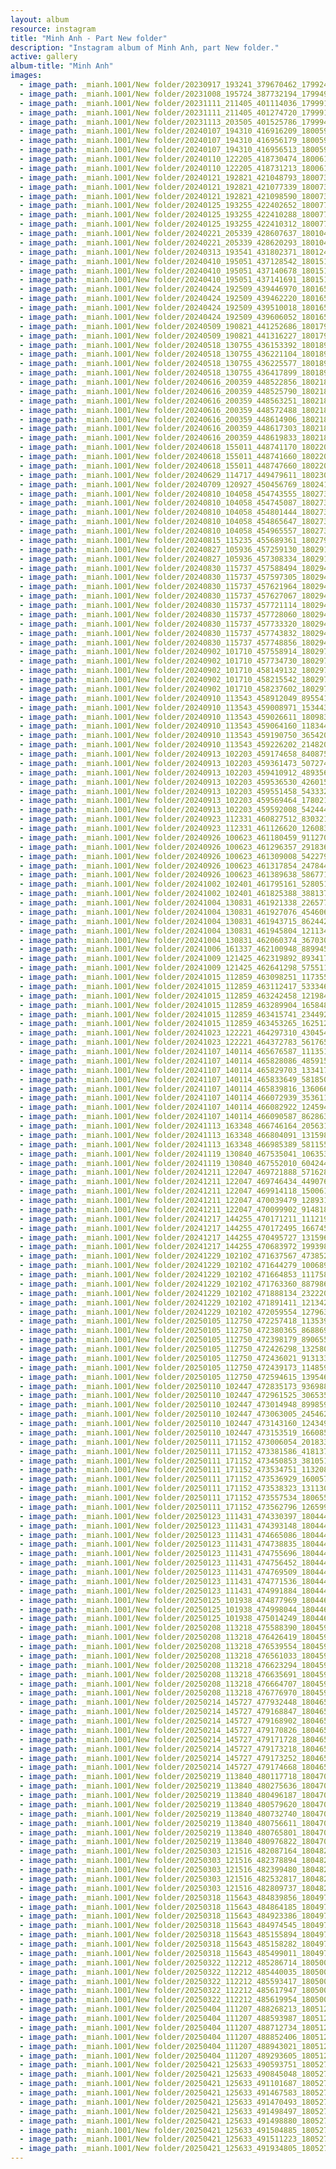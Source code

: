 ```yaml
---
layout: album
resource: instagram
title: "Minh Anh - Part New folder"
description: "Instagram album of Minh Anh, part New folder."
active: gallery
album-title: "Minh Anh"
images:
  - image_path: _mianh.1001/New folder/20230917_193241_379670462_17992423343214000_28079941155144246_n.jpg
  - image_path: _mianh.1001/New folder/20231008_195724_387732194_17994952838214000_7050907774019031861_n.jpg
  - image_path: _mianh.1001/New folder/20231111_211405_401114036_17999180075214000_2385400951374886187_n.jpg
  - image_path: _mianh.1001/New folder/20231111_211405_401274720_17999180066214000_8094184203962385657_n.jpg
  - image_path: _mianh.1001/New folder/20231113_203505_401525786_17999469611214000_195468040514348031_n.jpg
  - image_path: _mianh.1001/New folder/20240107_194310_416916209_18005920364214000_4865527038397256605_n.jpg
  - image_path: _mianh.1001/New folder/20240107_194310_416956179_18005920382214000_6312568853924943393_n.jpg
  - image_path: _mianh.1001/New folder/20240107_194310_416956513_18005920373214000_7089930199497719858_n.jpg
  - image_path: _mianh.1001/New folder/20240110_122205_418730474_18006196547214000_7806618647887843959_n.jpg
  - image_path: _mianh.1001/New folder/20240110_122205_418731213_18006196556214000_5460214878088758854_n.jpg
  - image_path: _mianh.1001/New folder/20240121_192821_421048793_18007388882214000_3643057261322253011_n.jpg
  - image_path: _mianh.1001/New folder/20240121_192821_421077339_18007388873214000_8181878170321502750_n.jpg
  - image_path: _mianh.1001/New folder/20240121_192821_421098590_18007388861214000_8487957777892005040_n.jpg
  - image_path: _mianh.1001/New folder/20240125_193255_422402652_18007793141214000_5086083796878250606_n.jpg
  - image_path: _mianh.1001/New folder/20240125_193255_422410288_18007793159214000_6198341270475042601_n.jpg
  - image_path: _mianh.1001/New folder/20240125_193255_422410312_18007793150214000_2471487875541956766_n.jpg
  - image_path: _mianh.1001/New folder/20240221_205339_428607637_18010448615214000_6508431753233481957_n.jpg
  - image_path: _mianh.1001/New folder/20240221_205339_428620293_18010448624214000_2886849156672514690_n.jpg
  - image_path: _mianh.1001/New folder/20240313_193541_431802371_18012440945214000_916787992502871451_n.jpg
  - image_path: _mianh.1001/New folder/20240410_195051_437128542_18015147452214000_1303316077053773202_n.jpg
  - image_path: _mianh.1001/New folder/20240410_195051_437140678_18015147443214000_8187325216337285051_n.jpg
  - image_path: _mianh.1001/New folder/20240410_195051_437141691_18015147434214000_2374716187540067892_n.jpg
  - image_path: _mianh.1001/New folder/20240424_192509_439446970_18016508048214000_7238972883032606478_n.jpg
  - image_path: _mianh.1001/New folder/20240424_192509_439462220_18016508069214000_3039368431334600384_n.jpg
  - image_path: _mianh.1001/New folder/20240424_192509_439510018_18016508060214000_5459282568680057910_n.jpg
  - image_path: _mianh.1001/New folder/20240424_192509_439606052_18016508039214000_915335235762046839_n.jpg
  - image_path: _mianh.1001/New folder/20240509_190821_441252686_18017964401214000_9111553808486533063_n.jpg
  - image_path: _mianh.1001/New folder/20240509_190821_441316227_18017964410214000_829124237080259236_n.jpg
  - image_path: _mianh.1001/New folder/20240518_130755_436153392_18018909842214000_1824812311012303609_n.jpg
  - image_path: _mianh.1001/New folder/20240518_130755_436221104_18018909815214000_3331847894287846883_n.jpg
  - image_path: _mianh.1001/New folder/20240518_130755_436225577_18018909833214000_9191602095651197136_n.jpg
  - image_path: _mianh.1001/New folder/20240518_130755_436417899_18018909824214000_651894987258247495_n.jpg
  - image_path: _mianh.1001/New folder/20240616_200359_448522856_18021820415214000_6242485433285006335_n.jpg
  - image_path: _mianh.1001/New folder/20240616_200359_448525790_18021820388214000_7647744870010936227_n.jpg
  - image_path: _mianh.1001/New folder/20240616_200359_448563251_18021820355214000_7129932216121700284_n.jpg
  - image_path: _mianh.1001/New folder/20240616_200359_448572488_18021820364214000_1007437672911443389_n.jpg
  - image_path: _mianh.1001/New folder/20240616_200359_448614906_18021820397214000_3410515384418116793_n.jpg
  - image_path: _mianh.1001/New folder/20240616_200359_448617303_18021820376214000_2965234433297867037_n.jpg
  - image_path: _mianh.1001/New folder/20240616_200359_448619833_18021820406214000_8341395547350297940_n.jpg
  - image_path: _mianh.1001/New folder/20240618_155011_448741170_18022005749214000_7500198491859483922_n.jpg
  - image_path: _mianh.1001/New folder/20240618_155011_448741660_18022005767214000_3293848056488395877_n.jpg
  - image_path: _mianh.1001/New folder/20240618_155011_448747660_18022005758214000_3913093853211871824_n.jpg
  - image_path: _mianh.1001/New folder/20240629_114717_449479611_18023095724214000_1895871315468822518_n.jpg
  - image_path: _mianh.1001/New folder/20240709_120927_450456769_18024127988214000_5255188841680743917_n.jpg
  - image_path: _mianh.1001/New folder/20240810_104058_454743555_18027397334214000_6659152341871136886_n.jpg
  - image_path: _mianh.1001/New folder/20240810_104058_454745087_18027397343214000_6148446127620427933_n.jpg
  - image_path: _mianh.1001/New folder/20240810_104058_454801444_18027397319214000_4021476939547322148_n.jpg
  - image_path: _mianh.1001/New folder/20240810_104058_454865647_18027397301214000_683967621191985264_n.jpg
  - image_path: _mianh.1001/New folder/20240810_104058_454965557_18027397310214000_6714473695697238952_n.jpg
  - image_path: _mianh.1001/New folder/20240815_115235_455689361_18027916541214000_2284109923217549235_n.jpg
  - image_path: _mianh.1001/New folder/20240827_105936_457259130_18029155490214000_2400990237765065471_n.jpg
  - image_path: _mianh.1001/New folder/20240827_105936_457308334_18029155472214000_8990876160578076525_n.jpg
  - image_path: _mianh.1001/New folder/20240830_115737_457588494_18029462117214000_7172607435377198612_n.jpg
  - image_path: _mianh.1001/New folder/20240830_115737_457597305_18029462171214000_5163968558832746429_n.jpg
  - image_path: _mianh.1001/New folder/20240830_115737_457621964_18029462144214000_4231003592943966503_n.jpg
  - image_path: _mianh.1001/New folder/20240830_115737_457627067_18029462153214000_7445974513358503826_n.jpg
  - image_path: _mianh.1001/New folder/20240830_115737_457721114_18029462090214000_3941073943561727120_n.jpg
  - image_path: _mianh.1001/New folder/20240830_115737_457728060_18029462126214000_2129154382281500906_n.jpg
  - image_path: _mianh.1001/New folder/20240830_115737_457733320_18029462099214000_7511311495106153543_n.jpg
  - image_path: _mianh.1001/New folder/20240830_115737_457743832_18029462135214000_6477900426024214077_n.jpg
  - image_path: _mianh.1001/New folder/20240830_115737_457748856_18029462162214000_8027447072325614901_n.jpg
  - image_path: _mianh.1001/New folder/20240902_101710_457558914_18029777822214000_5820415948154828528_n.jpg
  - image_path: _mianh.1001/New folder/20240902_101710_457734730_18029777786214000_431165101233538588_n.jpg
  - image_path: _mianh.1001/New folder/20240902_101710_458149132_18029777795214000_7314273111968454616_n.jpg
  - image_path: _mianh.1001/New folder/20240902_101710_458215542_18029777804214000_206770667361597943_n.jpg
  - image_path: _mianh.1001/New folder/20240902_101710_458237602_18029777813214000_1968746105760356860_n.jpg
  - image_path: _mianh.1001/New folder/20240910_113543_458912049_895541592623602_4535668605591098561_n.jpg
  - image_path: _mianh.1001/New folder/20240910_113543_459008971_1534437167278748_8329603583907115388_n.jpg
  - image_path: _mianh.1001/New folder/20240910_113543_459026611_1809832693089708_2269940601560742248_n.jpg
  - image_path: _mianh.1001/New folder/20240910_113543_459064160_1183447166294309_2287031425200558883_n.jpg
  - image_path: _mianh.1001/New folder/20240910_113543_459190750_3654201421499582_4073357309733810362_n.jpg
  - image_path: _mianh.1001/New folder/20240910_113543_459226202_2148208992246950_5326426033705873439_n.jpg
  - image_path: _mianh.1001/New folder/20240913_102203_459174658_840875551577098_262438347368334883_n.jpg
  - image_path: _mianh.1001/New folder/20240913_102203_459361473_507274308615898_5958140351051327250_n.jpg
  - image_path: _mianh.1001/New folder/20240913_102203_459410912_489356897193491_1346548975276548645_n.jpg
  - image_path: _mianh.1001/New folder/20240913_102203_459536530_426015903827702_8610717751949975336_n.jpg
  - image_path: _mianh.1001/New folder/20240913_102203_459551458_543332168350783_8101161922682763030_n.jpg
  - image_path: _mianh.1001/New folder/20240913_102203_459569464_1780216652384761_8156470029815857281_n.jpg
  - image_path: _mianh.1001/New folder/20240913_102203_459592008_542444625109648_1966273687011735296_n.jpg
  - image_path: _mianh.1001/New folder/20240923_112331_460827512_830321648964468_4826685461143078438_n.jpg
  - image_path: _mianh.1001/New folder/20240923_112331_461126620_1260839428602493_2216195204975318128_n.jpg
  - image_path: _mianh.1001/New folder/20240926_100623_461180459_911270194384401_4221445906565469318_n.jpg
  - image_path: _mianh.1001/New folder/20240926_100623_461296357_2918364211648633_3723613572960532119_n.jpg
  - image_path: _mianh.1001/New folder/20240926_100623_461309008_542279538259781_8712005477050778071_n.jpg
  - image_path: _mianh.1001/New folder/20240926_100623_461317854_2478441429027855_357082891115339092_n.jpg
  - image_path: _mianh.1001/New folder/20240926_100623_461389638_586771264294628_2209037150355083637_n.jpg
  - image_path: _mianh.1001/New folder/20241002_102401_461795161_528051533319092_7578468302779431259_n.jpg
  - image_path: _mianh.1001/New folder/20241002_102401_461825388_3881372682139019_3102142105709893496_n.jpg
  - image_path: _mianh.1001/New folder/20241004_130831_461921338_2265774413793260_5022849943905288066_n.jpg
  - image_path: _mianh.1001/New folder/20241004_130831_461927076_454606247584953_3626045729848339217_n.jpg
  - image_path: _mianh.1001/New folder/20241004_130831_461943715_862442906025704_3721979881299822056_n.jpg
  - image_path: _mianh.1001/New folder/20241004_130831_461945804_1211341320123602_5281982553929261588_n.jpg
  - image_path: _mianh.1001/New folder/20241004_130831_462060374_3670306613230570_1012100779387088332_n.jpg
  - image_path: _mianh.1001/New folder/20241006_161337_462100948_889945015997198_680343029019421694_n.jpg
  - image_path: _mianh.1001/New folder/20241009_121425_462319892_893417542324829_7936749845243702163_n.jpg
  - image_path: _mianh.1001/New folder/20241009_121425_462641298_575511904815980_156888471181857221_n.jpg
  - image_path: _mianh.1001/New folder/20241015_112859_463098251_1173555490406256_4142171942650415373_n.jpg
  - image_path: _mianh.1001/New folder/20241015_112859_463112417_533346756112569_1552405529354840270_n.jpg
  - image_path: _mianh.1001/New folder/20241015_112859_463242458_1219841412676566_3873764387592646883_n.jpg
  - image_path: _mianh.1001/New folder/20241015_112859_463289904_1658489468054740_6295061666367741262_n.jpg
  - image_path: _mianh.1001/New folder/20241015_112859_463415741_2344929212524789_4940392290619931993_n.jpg
  - image_path: _mianh.1001/New folder/20241015_112859_463453265_1625122214772155_7007214447181226673_n.jpg
  - image_path: _mianh.1001/New folder/20241023_122221_464297310_430454693094093_2572898444744648133_n.jpg
  - image_path: _mianh.1001/New folder/20241023_122221_464372783_561765859857259_5060909430753928685_n.jpg
  - image_path: _mianh.1001/New folder/20241107_140114_465676587_1113510476835567_5201586204750484136_n.jpg
  - image_path: _mianh.1001/New folder/20241107_140114_465828086_485915731159034_5186705241243549904_n.jpg
  - image_path: _mianh.1001/New folder/20241107_140114_465829703_1334179227548332_7332461314184716977_n.jpg
  - image_path: _mianh.1001/New folder/20241107_140114_465833649_581850227686279_8084696367823053779_n.jpg
  - image_path: _mianh.1001/New folder/20241107_140114_465839816_1360667378319979_7692258442809532072_n.jpg
  - image_path: _mianh.1001/New folder/20241107_140114_466072939_3536110340019584_3187402226262019901_n.jpg
  - image_path: _mianh.1001/New folder/20241107_140114_466082922_1245941336545252_2776209373655084550_n.jpg
  - image_path: _mianh.1001/New folder/20241107_140114_466090587_862863719357661_4219419661323178591_n.jpg
  - image_path: _mianh.1001/New folder/20241113_163348_466746164_2056316148158977_4305251632397323085_n.jpg
  - image_path: _mianh.1001/New folder/20241113_163348_466804091_1315987066493951_4519467909728448704_n.jpg
  - image_path: _mianh.1001/New folder/20241113_163348_466985389_581155194477685_1092633228690801588_n.jpg
  - image_path: _mianh.1001/New folder/20241119_130840_467535041_1063533775249933_824099804360549036_n.jpg
  - image_path: _mianh.1001/New folder/20241119_130840_467552010_604244488842734_6858445489520003246_n.jpg
  - image_path: _mianh.1001/New folder/20241211_122047_469721888_571628632143457_2847396822289410857_n.jpg
  - image_path: _mianh.1001/New folder/20241211_122047_469746434_449076064906680_5109287970278049692_n.jpg
  - image_path: _mianh.1001/New folder/20241211_122047_469914118_1500616553977949_3432551548775074249_n.jpg
  - image_path: _mianh.1001/New folder/20241211_122047_470039479_1289314538928318_6358717799641482468_n.jpg
  - image_path: _mianh.1001/New folder/20241211_122047_470099902_914818100831402_4739057632396575386_n.jpg
  - image_path: _mianh.1001/New folder/20241217_144255_470171211_1112192286983549_6702110089701375250_n.jpg
  - image_path: _mianh.1001/New folder/20241217_144255_470172495_1667457997445873_7922008966043599386_n.jpg
  - image_path: _mianh.1001/New folder/20241217_144255_470495727_1315968716428698_7279364381804494377_n.jpg
  - image_path: _mianh.1001/New folder/20241217_144255_470683972_1993980194346907_4248772017458669018_n.jpg
  - image_path: _mianh.1001/New folder/20241229_102102_471637567_473852495744097_1000117157275251236_n.jpg
  - image_path: _mianh.1001/New folder/20241229_102102_471644279_1006892634800831_4166174710773836440_n.jpg
  - image_path: _mianh.1001/New folder/20241229_102102_471664853_1117587429767364_1603631870194146777_n.jpg
  - image_path: _mianh.1001/New folder/20241229_102102_471763360_8879862252135170_6560867819749869769_n.jpg
  - image_path: _mianh.1001/New folder/20241229_102102_471888134_2322203988142167_9068887211326413831_n.jpg
  - image_path: _mianh.1001/New folder/20241229_102102_471891411_1213423750146282_2689827928111985283_n.jpg
  - image_path: _mianh.1001/New folder/20241229_102102_472059554_1279634803069706_3729724169871168984_n.jpg
  - image_path: _mianh.1001/New folder/20250105_112750_472257418_1135390754966092_8543194785165835184_n.jpg
  - image_path: _mianh.1001/New folder/20250105_112750_472380365_8688692877907669_1078285680887823810_n.jpg
  - image_path: _mianh.1001/New folder/20250105_112750_472398179_8906558259431972_404143037061737536_n.jpg
  - image_path: _mianh.1001/New folder/20250105_112750_472426298_1325805098551052_9007996430726587969_n.jpg
  - image_path: _mianh.1001/New folder/20250105_112750_472436021_913133994273577_8379876860615640999_n.jpg
  - image_path: _mianh.1001/New folder/20250105_112750_472439173_1148597499960675_6191444787767860188_n.jpg
  - image_path: _mianh.1001/New folder/20250105_112750_472594615_1395460744753861_7891589703581055994_n.jpg
  - image_path: _mianh.1001/New folder/20250110_102447_472835173_9369884973023074_8424391789825773596_n.jpg
  - image_path: _mianh.1001/New folder/20250110_102447_472961525_3065355403622415_5881938564206739007_n.jpg
  - image_path: _mianh.1001/New folder/20250110_102447_473014948_8998591183551766_7015368083750577918_n.jpg
  - image_path: _mianh.1001/New folder/20250110_102447_473063005_2454621968212214_7066715778041984201_n.jpg
  - image_path: _mianh.1001/New folder/20250110_102447_473143160_1243498083392878_7077706645306152989_n.jpg
  - image_path: _mianh.1001/New folder/20250110_102447_473153519_1660856864812233_2363572165003048140_n.jpg
  - image_path: _mianh.1001/New folder/20250111_171152_473006054_2018335365339761_5621668010733985376_n.jpg
  - image_path: _mianh.1001/New folder/20250111_171152_473381586_418137291295175_3086493283504975211_n.jpg
  - image_path: _mianh.1001/New folder/20250111_171152_473450853_3810516932547161_8927036878695425150_n.jpg
  - image_path: _mianh.1001/New folder/20250111_171152_473534751_1132082868055529_6634132578709989672_n.jpg
  - image_path: _mianh.1001/New folder/20250111_171152_473536929_1600578167246283_6500318742312712241_n.jpg
  - image_path: _mianh.1001/New folder/20250111_171152_473538323_1311302786667686_5286167196297986149_n.jpg
  - image_path: _mianh.1001/New folder/20250111_171152_473557534_1806555383510871_7560166127363087056_n.jpg
  - image_path: _mianh.1001/New folder/20250111_171152_473562796_1265997751342086_4059891510976476520_n.jpg
  - image_path: _mianh.1001/New folder/20250123_111431_474330397_18044444180214000_1089458813816950202_n.jpg
  - image_path: _mianh.1001/New folder/20250123_111431_474393148_18044444123214000_4308581176362934872_n.jpg
  - image_path: _mianh.1001/New folder/20250123_111431_474665086_18044444198214000_5290310592220721614_n.jpg
  - image_path: _mianh.1001/New folder/20250123_111431_474738835_18044444153214000_7333275429778306343_n.jpg
  - image_path: _mianh.1001/New folder/20250123_111431_474755696_18044444171214000_5744366809517031143_n.jpg
  - image_path: _mianh.1001/New folder/20250123_111431_474756452_18044444135214000_8578779829891590379_n.jpg
  - image_path: _mianh.1001/New folder/20250123_111431_474769509_18044444144214000_1211257286088007871_n.jpg
  - image_path: _mianh.1001/New folder/20250123_111431_474771536_18044444162214000_3186862523361002625_n.jpg
  - image_path: _mianh.1001/New folder/20250123_111431_474991884_18044444189214000_5074936063202535947_n.jpg
  - image_path: _mianh.1001/New folder/20250125_101938_474877969_18044628902214000_8565863820955558899_n.jpg
  - image_path: _mianh.1001/New folder/20250125_101938_474998044_18044628884214000_2131933414099550313_n.jpg
  - image_path: _mianh.1001/New folder/20250125_101938_475014249_18044628893214000_563026122166865166_n.jpg
  - image_path: _mianh.1001/New folder/20250208_113218_475588390_18045944270214000_8950190464367525933_n.jpg
  - image_path: _mianh.1001/New folder/20250208_113218_476426419_18045944324214000_5261055668589384723_n.jpg
  - image_path: _mianh.1001/New folder/20250208_113218_476539554_18045944288214000_7850598371358870993_n.jpg
  - image_path: _mianh.1001/New folder/20250208_113218_476561033_18045944297214000_4944975048764473416_n.jpg
  - image_path: _mianh.1001/New folder/20250208_113218_476623294_18045944279214000_1884063931930563151_n.jpg
  - image_path: _mianh.1001/New folder/20250208_113218_476635691_18045944258214000_3055971145302512501_n.jpg
  - image_path: _mianh.1001/New folder/20250208_113218_476664707_18045944315214000_439894697173237091_n.jpg
  - image_path: _mianh.1001/New folder/20250208_113218_476776970_18045944306214000_3963531683534191008_n.jpg
  - image_path: _mianh.1001/New folder/20250214_145727_477932448_18046538900214000_6577982235472129477_n.jpg
  - image_path: _mianh.1001/New folder/20250214_145727_479168847_18046538909214000_2888890383001429876_n.jpg
  - image_path: _mianh.1001/New folder/20250214_145727_479168902_18046538870214000_6133574536364982646_n.jpg
  - image_path: _mianh.1001/New folder/20250214_145727_479170826_18046538882214000_4410951644981809286_n.jpg
  - image_path: _mianh.1001/New folder/20250214_145727_479171728_18046538927214000_7495604800352433390_n.jpg
  - image_path: _mianh.1001/New folder/20250214_145727_479173218_18046538939214000_9206451235540100120_n.jpg
  - image_path: _mianh.1001/New folder/20250214_145727_479173252_18046538918214000_1305111851121603623_n.jpg
  - image_path: _mianh.1001/New folder/20250214_145727_479174668_18046538891214000_5435256404511071465_n.jpg
  - image_path: _mianh.1001/New folder/20250219_113840_480117718_18047036921214000_8993271269381172351_n.jpg
  - image_path: _mianh.1001/New folder/20250219_113840_480275636_18047036957214000_6753902429409488517_n.jpg
  - image_path: _mianh.1001/New folder/20250219_113840_480496187_18047036786214000_8668451527688512509_n.jpg
  - image_path: _mianh.1001/New folder/20250219_113840_480579620_18047036930214000_5270931596924631685_n.jpg
  - image_path: _mianh.1001/New folder/20250219_113840_480732740_18047036771214000_2041585424941123277_n.jpg
  - image_path: _mianh.1001/New folder/20250219_113840_480756611_18047036948214000_6320070882254226188_n.jpg
  - image_path: _mianh.1001/New folder/20250219_113840_480765801_18047036912214000_7176089938994554542_n.jpg
  - image_path: _mianh.1001/New folder/20250219_113840_480976822_18047036939214000_2571134202764503333_n.jpg
  - image_path: _mianh.1001/New folder/20250303_121516_482087164_18048271127214000_1264530497222723615_n.jpg
  - image_path: _mianh.1001/New folder/20250303_121516_482378894_18048271154214000_3428519103338490494_n.jpg
  - image_path: _mianh.1001/New folder/20250303_121516_482399480_18048271136214000_6964205609626996833_n.jpg
  - image_path: _mianh.1001/New folder/20250303_121516_482532817_18048271145214000_5045222994857491678_n.jpg
  - image_path: _mianh.1001/New folder/20250303_121516_482809737_18048271163214000_5388391849080370316_n.jpg
  - image_path: _mianh.1001/New folder/20250318_115643_484839856_18049744271214000_5273161145884497515_n.jpg
  - image_path: _mianh.1001/New folder/20250318_115643_484864185_18049744226214000_7207424456888849458_n.jpg
  - image_path: _mianh.1001/New folder/20250318_115643_484923386_18049744235214000_9162396792181731280_n.jpg
  - image_path: _mianh.1001/New folder/20250318_115643_484974545_18049744214214000_681762852208382609_n.jpg
  - image_path: _mianh.1001/New folder/20250318_115643_485155894_18049744244214000_5300856091011644454_n.jpg
  - image_path: _mianh.1001/New folder/20250318_115643_485158282_18049744262214000_3372440953052455923_n.jpg
  - image_path: _mianh.1001/New folder/20250318_115643_485499011_18049744253214000_7632290377423474935_n.jpg
  - image_path: _mianh.1001/New folder/20250322_112212_485286714_18050089427214000_7354472609340549670_n.jpg
  - image_path: _mianh.1001/New folder/20250322_112212_485440035_18050089415214000_6911320238171938740_n.jpg
  - image_path: _mianh.1001/New folder/20250322_112212_485593417_18050089454214000_8568205585747979051_n.jpg
  - image_path: _mianh.1001/New folder/20250322_112212_485617947_18050089436214000_7272600458858277710_n.jpg
  - image_path: _mianh.1001/New folder/20250322_112212_485619954_18050089445214000_3021848219650738858_n.jpg
  - image_path: _mianh.1001/New folder/20250404_111207_488268213_18051229280214000_79878887794007365_n.jpg
  - image_path: _mianh.1001/New folder/20250404_111207_488593987_18051229289214000_4420554355406721252_n.jpg
  - image_path: _mianh.1001/New folder/20250404_111207_488712734_18051229247214000_4722030248202038427_n.jpg
  - image_path: _mianh.1001/New folder/20250404_111207_488852406_18051229256214000_4093592485891391027_n.jpg
  - image_path: _mianh.1001/New folder/20250404_111207_488943021_18051229271214000_3122070806178125093_n.jpg
  - image_path: _mianh.1001/New folder/20250404_111207_489293605_18051229298214000_1375600391683191513_n.jpg
  - image_path: _mianh.1001/New folder/20250421_125633_490593751_18052718717214000_7121968783317339054_n.jpg
  - image_path: _mianh.1001/New folder/20250421_125633_490845048_18052718759214000_7543582682883479810_n.jpg
  - image_path: _mianh.1001/New folder/20250421_125633_491101687_18052718795214000_675935836787284198_n.jpg
  - image_path: _mianh.1001/New folder/20250421_125633_491467583_18052718726214000_4969862752437186693_n.jpg
  - image_path: _mianh.1001/New folder/20250421_125633_491470493_18052718777214000_495383224335303377_n.jpg
  - image_path: _mianh.1001/New folder/20250421_125633_491498497_18052718768214000_3834627089609279522_n.jpg
  - image_path: _mianh.1001/New folder/20250421_125633_491498880_18052718750214000_4133948546912771891_n.jpg
  - image_path: _mianh.1001/New folder/20250421_125633_491504885_18052718738214000_2943477412913096256_n.jpg
  - image_path: _mianh.1001/New folder/20250421_125633_491511223_18052718786214000_6706090870355619056_n.jpg
  - image_path: _mianh.1001/New folder/20250421_125633_491934805_18052718708214000_6221100809797919485_n.jpg
---
```

